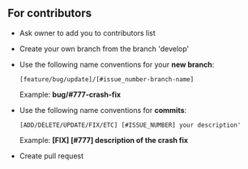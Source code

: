 ## For contributors

- Ask owner to add you to contributors list
- Create your own branch from the branch 'develop'
- Use the following name conventions for your **new branch**: 

  `[feature/bug/update]/[#issue_number-branch-name]`  
 
  Example: **bug/#777-crash-fix**

- Use the following name conventions for **commits**:

  `[ADD/DELETE/UPDATE/FIX/ETC] [#ISSUE_NUMBER] your description'`
  
  Example: **[FIX] [#777] description of the crash fix**
  
- Create pull request
